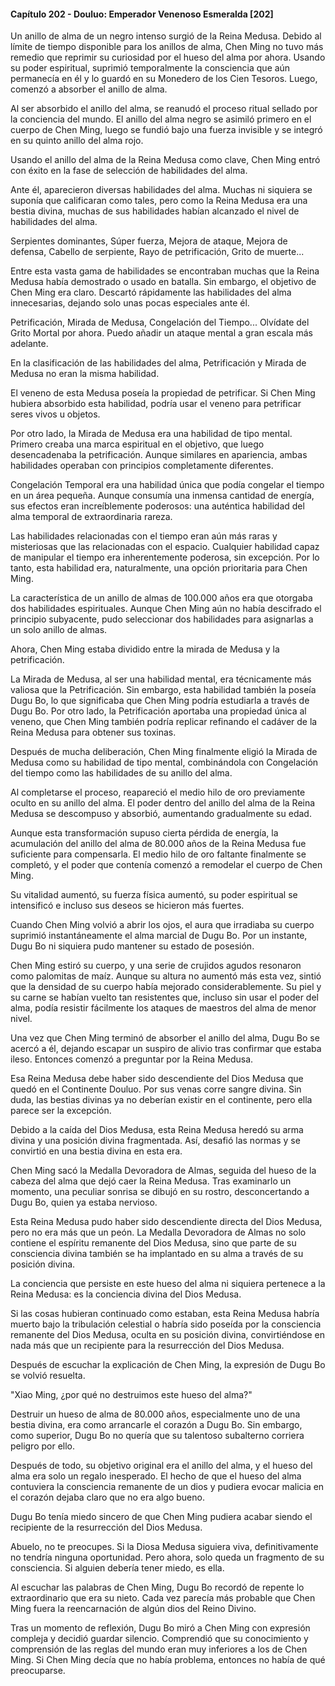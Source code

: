 
#### Capítulo 202 - Douluo: Emperador Venenoso Esmeralda [202]

Un anillo de alma de un negro intenso surgió de la Reina Medusa. Debido al límite de tiempo disponible para los anillos de alma, Chen Ming no tuvo más remedio que reprimir su curiosidad por el hueso del alma por ahora. Usando su poder espiritual, suprimió temporalmente la consciencia que aún permanecía en él y lo guardó en su Monedero de los Cien Tesoros. Luego, comenzó a absorber el anillo de alma.

Al ser absorbido el anillo del alma, se reanudó el proceso ritual sellado por la conciencia del mundo. El anillo del alma negro se asimiló primero en el cuerpo de Chen Ming, luego se fundió bajo una fuerza invisible y se integró en su quinto anillo del alma rojo.

Usando el anillo del alma de la Reina Medusa como clave, Chen Ming entró con éxito en la fase de selección de habilidades del alma.

Ante él, aparecieron diversas habilidades del alma. Muchas ni siquiera se suponía que calificaran como tales, pero como la Reina Medusa era una bestia divina, muchas de sus habilidades habían alcanzado el nivel de habilidades del alma.

Serpientes dominantes, Súper fuerza, Mejora de ataque, Mejora de defensa, Cabello de serpiente, Rayo de petrificación, Grito de muerte...

Entre esta vasta gama de habilidades se encontraban muchas que la Reina Medusa había demostrado o usado en batalla. Sin embargo, el objetivo de Chen Ming era claro. Descartó rápidamente las habilidades del alma innecesarias, dejando solo unas pocas especiales ante él.

Petrificación, Mirada de Medusa, Congelación del Tiempo... Olvídate del Grito Mortal por ahora. Puedo añadir un ataque mental a gran escala más adelante.

En la clasificación de las habilidades del alma, Petrificación y Mirada de Medusa no eran la misma habilidad.

El veneno de esta Medusa poseía la propiedad de petrificar. Si Chen Ming hubiera absorbido esta habilidad, podría usar el veneno para petrificar seres vivos u objetos.

Por otro lado, la Mirada de Medusa era una habilidad de tipo mental. Primero creaba una marca espiritual en el objetivo, que luego desencadenaba la petrificación. Aunque similares en apariencia, ambas habilidades operaban con principios completamente diferentes.

Congelación Temporal era una habilidad única que podía congelar el tiempo en un área pequeña. Aunque consumía una inmensa cantidad de energía, sus efectos eran increíblemente poderosos: una auténtica habilidad del alma temporal de extraordinaria rareza.

Las habilidades relacionadas con el tiempo eran aún más raras y misteriosas que las relacionadas con el espacio. Cualquier habilidad capaz de manipular el tiempo era inherentemente poderosa, sin excepción. Por lo tanto, esta habilidad era, naturalmente, una opción prioritaria para Chen Ming.

La característica de un anillo de almas de 100.000 años era que otorgaba dos habilidades espirituales. Aunque Chen Ming aún no había descifrado el principio subyacente, pudo seleccionar dos habilidades para asignarlas a un solo anillo de almas.

Ahora, Chen Ming estaba dividido entre la mirada de Medusa y la petrificación.

La Mirada de Medusa, al ser una habilidad mental, era técnicamente más valiosa que la Petrificación. Sin embargo, esta habilidad también la poseía Dugu Bo, lo que significaba que Chen Ming podría estudiarla a través de Dugu Bo. Por otro lado, la Petrificación aportaba una propiedad única al veneno, que Chen Ming también podría replicar refinando el cadáver de la Reina Medusa para obtener sus toxinas.

Después de mucha deliberación, Chen Ming finalmente eligió la Mirada de Medusa como su habilidad de tipo mental, combinándola con Congelación del tiempo como las habilidades de su anillo del alma.

Al completarse el proceso, reapareció el medio hilo de oro previamente oculto en su anillo del alma. El poder dentro del anillo del alma de la Reina Medusa se descompuso y absorbió, aumentando gradualmente su edad.

Aunque esta transformación supuso cierta pérdida de energía, la acumulación del anillo del alma de 80.000 años de la Reina Medusa fue suficiente para compensarla. El medio hilo de oro faltante finalmente se completó, y el poder que contenía comenzó a remodelar el cuerpo de Chen Ming.

Su vitalidad aumentó, su fuerza física aumentó, su poder espiritual se intensificó e incluso sus deseos se hicieron más fuertes.

Cuando Chen Ming volvió a abrir los ojos, el aura que irradiaba su cuerpo suprimió instantáneamente el alma marcial de Dugu Bo. Por un instante, Dugu Bo ni siquiera pudo mantener su estado de posesión.

Chen Ming estiró su cuerpo, y una serie de crujidos agudos resonaron como palomitas de maíz. Aunque su altura no aumentó más esta vez, sintió que la densidad de su cuerpo había mejorado considerablemente. Su piel y su carne se habían vuelto tan resistentes que, incluso sin usar el poder del alma, podía resistir fácilmente los ataques de maestros del alma de menor nivel.

Una vez que Chen Ming terminó de absorber el anillo del alma, Dugu Bo se acercó a él, dejando escapar un suspiro de alivio tras confirmar que estaba ileso. Entonces comenzó a preguntar por la Reina Medusa.

Esa Reina Medusa debe haber sido descendiente del Dios Medusa que quedó en el Continente Douluo. Por sus venas corre sangre divina. Sin duda, las bestias divinas ya no deberían existir en el continente, pero ella parece ser la excepción.

Debido a la caída del Dios Medusa, esta Reina Medusa heredó su arma divina y una posición divina fragmentada. Así, desafió las normas y se convirtió en una bestia divina en esta era.

Chen Ming sacó la Medalla Devoradora de Almas, seguida del hueso de la cabeza del alma que dejó caer la Reina Medusa. Tras examinarlo un momento, una peculiar sonrisa se dibujó en su rostro, desconcertando a Dugu Bo, quien ya estaba nervioso.

Esta Reina Medusa pudo haber sido descendiente directa del Dios Medusa, pero no era más que un peón. La Medalla Devoradora de Almas no solo contiene el espíritu remanente del Dios Medusa, sino que parte de su consciencia divina también se ha implantado en su alma a través de su posición divina.

La conciencia que persiste en este hueso del alma ni siquiera pertenece a la Reina Medusa: es la conciencia divina del Dios Medusa.

Si las cosas hubieran continuado como estaban, esta Reina Medusa habría muerto bajo la tribulación celestial o habría sido poseída por la consciencia remanente del Dios Medusa, oculta en su posición divina, convirtiéndose en nada más que un recipiente para la resurrección del Dios Medusa.

Después de escuchar la explicación de Chen Ming, la expresión de Dugu Bo se volvió resuelta.

"Xiao Ming, ¿por qué no destruimos este hueso del alma?"

Destruir un hueso de alma de 80.000 años, especialmente uno de una bestia divina, era como arrancarle el corazón a Dugu Bo. Sin embargo, como superior, Dugu Bo no quería que su talentoso subalterno corriera peligro por ello.

Después de todo, su objetivo original era el anillo del alma, y el hueso del alma era solo un regalo inesperado. El hecho de que el hueso del alma contuviera la consciencia remanente de un dios y pudiera evocar malicia en el corazón dejaba claro que no era algo bueno.

Dugu Bo tenía miedo sincero de que Chen Ming pudiera acabar siendo el recipiente de la resurrección del Dios Medusa.

Abuelo, no te preocupes. Si la Diosa Medusa siguiera viva, definitivamente no tendría ninguna oportunidad. Pero ahora, solo queda un fragmento de su consciencia. Si alguien debería tener miedo, es ella.

Al escuchar las palabras de Chen Ming, Dugu Bo recordó de repente lo extraordinario que era su nieto. Cada vez parecía más probable que Chen Ming fuera la reencarnación de algún dios del Reino Divino.

Tras un momento de reflexión, Dugu Bo miró a Chen Ming con expresión compleja y decidió guardar silencio. Comprendió que su conocimiento y comprensión de las reglas del mundo eran muy inferiores a los de Chen Ming. Si Chen Ming decía que no había problema, entonces no había de qué preocuparse.